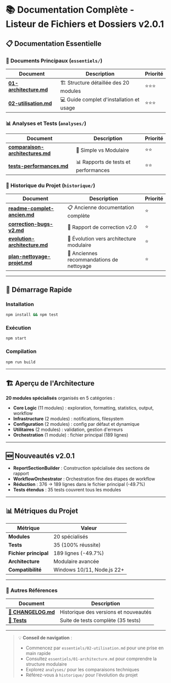 # 📚 Documentation Complète - Listeur de Fichiers et Dossiers v2.0.1

## 📋 **Documentation Essentielle**

### 🎯 **Documents Principaux** (`essentiels/`)
| Document | Description | Priorité |
|----------|-------------|----------|
| **[01-architecture.md](essentiels/01-architecture.md)** | 🏗️ Structure détaillée des 20 modules | ⭐⭐⭐ |
| **[02-utilisation.md](essentiels/02-utilisation.md)** | 💻 Guide complet d'installation et usage | ⭐⭐⭐ |

### 📊 **Analyses et Tests** (`analyses/`)
| Document | Description | Priorité |
|----------|-------------|----------|
| **[comparaison-architectures.md](analyses/comparaison-architectures.md)** | 🎯 Simple vs Modulaire | ⭐⭐ |
| **[tests-performances.md](analyses/tests-performances.md)** | 📊 Rapports de tests et performances | ⭐⭐ |

### 📜 **Historique du Projet** (`historique/`)
| Document | Description | Priorité |
|----------|-------------|----------|
| **[readme-complet-ancien.md](historique/readme-complet-ancien.md)** | 📋 Ancienne documentation complète | ⭐ |
| **[correction-bugs-v2.md](historique/correction-bugs-v2.md)** | 🔧 Rapport de correction v2.0 | ⭐ |
| **[evolution-architecture.md](historique/evolution-architecture.md)** | 🎯 Évolution vers architecture modulaire | ⭐ |
| **[plan-nettoyage-projet.md](historique/plan-nettoyage-projet.md)** | 🧹 Anciennes recommandations de nettoyage | ⭐ |

---

## 🚀 **Démarrage Rapide**

### **Installation**
```bash
npm install && npm test
```

### **Exécution**
```bash
npm start
```

### **Compilation**
```bash
npm run build
```

---

## 🏗️ **Aperçu de l'Architecture**

**20 modules spécialisés** organisés en 5 catégories :
- **Core Logic** (11 modules) : exploration, formatting, statistics, output, workflow
- **Infrastructure** (2 modules) : notifications, filesystem
- **Configuration** (2 modules) : config par défaut et dynamique
- **Utilitaires** (2 modules) : validation, gestion d'erreurs
- **Orchestration** (1 module) : fichier principal (189 lignes)

---

## 🆕 **Nouveautés v2.0.1**

- **ReportSectionBuilder** : Construction spécialisée des sections de rapport
- **WorkflowOrchestrator** : Orchestration fine des étapes de workflow
- **Réduction** : 376 → 189 lignes dans le fichier principal (-49.7%)
- **Tests étendus** : 35 tests couvrent tous les modules

---

## 📊 **Métriques du Projet**

| Métrique | Valeur |
|----------|--------|
| **Modules** | 20 spécialisés |
| **Tests** | 35 (100% réussite) |
| **Fichier principal** | 189 lignes (-49.7%) |
| **Architecture** | Modulaire avancée |
| **Compatibilité** | Windows 10/11, Node.js 22+ |

---

### 📖 **Autres Références**
| Document | Description |
|----------|-------------|
| **[📝 CHANGELOG.md](../CHANGELOG.md)** | Historique des versions et nouveautés |
| **[🧪 Tests](../test/test-modules.js)** | Suite de tests complète (35 tests) |

---

> 💡 **Conseil de navigation** : 
> - Commencez par `essentiels/02-utilisation.md` pour une prise en main rapide
> - Consultez `essentiels/01-architecture.md` pour comprendre la structure modulaire  
> - Explorez `analyses/` pour les comparaisons techniques
> - Référez-vous à `historique/` pour l'évolution du projet
